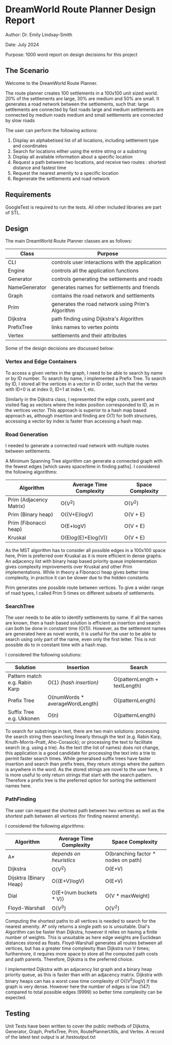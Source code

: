 # DreamWorld Route Planner Design Report

Author: Dr. Emily Lindsay-Smith

Date: July 2024

Purpose: 1000 word report on design decisions for this project

## The Scenario

Welcome to the DreamWorld Route Planner. 

The route planner creates 100 settlements in a 100x100 unit sized world. 20% of the settlements are large, 30% are medium and 50% are small. It generates a road network between the settlements, such that:
	large settlements are connected by fast roads
	large and medium settlements are connected by medium roads
	medium and small settlements are connected by slow roads

The user can perform the following actions:

1) Display an alphabetised list of all locations, including settlement type and coordinates
2) Search for locations either using the entire string or a substring
3) Display all available information about a specific location
4) Request a path between two locations, and receive two routes : shortest distance and fastest time
5) Request the nearest amenity to a specific location
6) Regenerate the settlements and road network

## Requirements
GoogleTest is required to run the tests. All other included libraries are part of STL.

## Design

The main DreamWorld Route Planner classes are as follows:

| Class			| Purpose						|
|-----------------------|-------------------------------------------------------|	
| CLI	 		| controls user interactions with the application	|
| Engine		| controls all the application functions		|
| Generator		| controls generating the settlements and roads		|
| NameGenerator		| generates names for settlements and friends		|
| Graph			| contains the road network and settlements		|
| Prim			| generates the road network using Prim's Algorithm	|
| Dijkstra		| path finding using Dijkstra's Algorithm		|
| PrefixTree		| links names to vertex points				|
| Vertex		| settlements and their attributes			|

Some of the design decisions are discussed below:

### Vertex and Edge Containers
To access a given vertex in the graph, I need to be able to search by name or by ID number. To search by name, I implemented a Prefix Tree. To search by ID, I stored all the vertices in a vector in ID order, such that the vertex with ID=0 is at index 0, ID=1 at index 1, etc. 

Similarly in the Dijkstra class, I represented the edge costs, parent and visited flag as vectors where the index position corresponded to ID, as in the vertices vector. This approach is superior to a hash map based approach as, although insertion and finding are O(1) for both structures, accessing a vector by index is faster than accessing a hash map.

### Road Generation

I needed to generate a connected road network with multiple routes between settlements.

A Minimum Spanning Tree algorithm can generate a connected graph with the fewest edges [which saves space/time in finding paths]. I considered the following algorithms:

| Algorithm			| Average Time Complexity | Space Complexity	|
|-------------------------------|-------------------------|---------------------|
| Prim (Adjacency Matrix) 	| O($V^2$) 		  | O($V^2$)		| 
| Prim (Binary heap)		| O((V+E)logV) 		  | O(V + E) 		| 
| Prim (Fibonacci heap)		| O(E+logV) 		  | O(V + E) 		| 
| Kruskal			| O(Elog(E)+Elog(V)) 	  | O(V + E) 		|

As the MST algorithm has to consider all possible edges in a 100x100 space here, Prim is preferred over Kruskal as it is more efficient in dense graphs. An adjacency list with binary heap based priority queue implementation gives complexity improvements over Kruskal and other Prim implementations. While in theory a Fibonacci heap gives better time complexity, in practice it can be slower due to the hidden constants. 

Prim generates one possible route between vertices. To give a wider range of road types, I called Prim 5 times on different subsets of settlements.

### SearchTree

The user needs to be able to identify settlements by name. If all the names are known, then a hash based solution is efficient as insertion and search can both be done in constant time (O(1)). However, as the settlement names are generated here as novel words, it is useful for the user to be able to search using only part of the name, even only the first letter. This is not possible do to in constant time with a hash map. 

I considered the following solutions:
 
| Solution			| Insertion 				| Search			|	
|-------------------------------|---------------------------------------|-------------------------------|
| Pattern match e.g. Rabin Karp	| O(1) *(hash insertion)*		| O(patternLength + textLength)	|				
| Prefix Tree			| O(numWords * averageWordLength)	| O(patternLength)		| 
| Suffix Tree e.g. Ukkonen	| O(n)					| O(patternLength) 		| 

To search for substrings in text, there are two main solutions: processing the search string then searching linearly through the text (e.g. Rabin Karp, Knuth-Morris-Pratt, Aho-Corasick); or processing the text to facilitate search (e.g. using a trie). As the text (the list of names) does not change, this application is a good candidate for processing the text into a trie to permit faster search times. While generalised suffix trees have faster insertion and search than prefix trees, they return strings where the pattern is anywhere in the word. As the stored strings are novel to the user here, it is more useful to only return strings that start with the search pattern. Therefore a prefix tree is the preferred option for sorting the settlement names here.

### PathFinding

The user can request the shortest path between two vertices as well as the shortest path between all vertices (for finding nearest amenity). 

I considered the following algorithms:

| Algorithm 			| Average Time Complexity 	| Space Complexity 			|
|-------------------------------|-------------------------------|---------------------------------------|
| A*				| *depends on heuristics*	| O(branching factor * nodes on path)	|
| Dijkstra  			| O($V^2$) 			| O(E+V)				| 
| Dijsktra (Binary Heap) 	| O((E+V)logV) 			| O(E+V)				| 
| Dial				| O(E+(num buckets * V)) 	| O(V * maxWeight) 			|
| Floyd-Warshall		| O($V^3$)			| O($V^2$)				|

Computing the shortest paths to all vertices is needed to search for the nearest amenity. A* only returns a single path so is unsuitable. Dial's Algorithm can be faster than Dijkstra, however it relies on having a finite number of weights. This is unsuitable as here edge weights are Euclidean distances stored as floats. Floyd-Warshall generates all routes between all vertices, but has a greater time complexity than Dijkstra run V times; furthermore, it requires more space to store all the computed path costs and path parents. Therefore, Dijkstra is the preferred choice. 

I implemented Dijkstra with an adjacency list graph and a binary heap priority queue, as this is faster than with an adjacency matrix. Dijkstra with binary heaps can has a worst case time complexity of O(($V^2$)logV) if the graph is very dense. However here the number of edges is low (147) compared to total possible edges (9999) so better time complexity can be expected.

## Testing
Unit Tests have been written to cover the public methods of Dijkstra, Generator, Graph, PrefixTree, Prim, RoutePlannerUtils, and Vertex. A record of the latest test output is at /testoutput.txt
